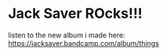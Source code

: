 # Jack Saver ROcks!!!

listen to the new album i made here:
https://jacksaver.bandcamp.com/album/things
